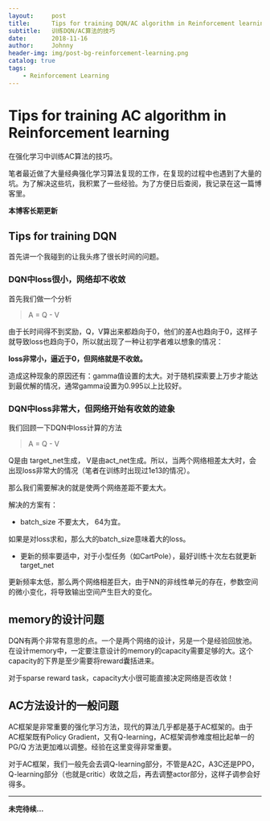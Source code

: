 ```yaml
---
layout:     post
title:      Tips for training DQN/AC algorithm in Reinforcement learning
subtitle:   训练DQN/AC算法的技巧
date:       2018-11-16
author:     Johnny
header-img: img/post-bg-reinforcement-learning.png
catalog: true
tags:
    - Reinforcement Learning
---
```


# Tips for training AC algorithm in Reinforcement learning

在强化学习中训练AC算法的技巧。

笔者最近做了大量经典强化学习算法复现的工作，在复现的过程中也遇到了大量的坑。为了解决这些坑，我积累了一些经验。为了方便日后查阅，我记录在这一篇博客里。

**本博客长期更新**

## Tips for training DQN

首先讲一个我碰到的让我头疼了很长时间的问题。

### DQN中loss很小，网络却不收敛

首先我们做一个分析

> A = Q - V 

由于长时间得不到奖励，Q，V算出来都趋向于0，他们的差A也趋向于0，这样子就导致loss也趋向于0，所以就出现了一种让初学者难以想象的情况：

**loss非常小，逼近于0，但网络就是不收敛。**

造成这种现象的原因还有：gamma值设置的太大。对于随机探索要上万步才能达到最优解的情况，通常gamma设置为0.995以上比较好。

### DQN中loss非常大，但网络开始有收敛的迹象

我们回顾一下DQN中loss计算的方法

> A = Q - V


Q是由 target_net生成， V是由act_net生成。所以，当两个网络相差太大时，会出现loss非常大的情况（笔者在训练时出现过1e13的情况）。

那么我们需要解决的就是使两个网络差距不要太大。

解决的方案有：

- batch_size 不要太大， 64为宜。

如果是对loss求和，那么大的batch_size意味着大的loss。

- 更新的频率要适中，对于小型任务（如CartPole），最好训练十次左右就更新target_net

更新频率太低，那么两个网络相差巨大，由于NN的非线性单元的存在，参数空间的微小变化，将导致输出空间产生巨大的变化。


## memory的设计问题

DQN有两个非常有意思的点。一个是两个网络的设计，另是一个是经验回放池。
在设计memory中，一定要注意设计的memory的capacity需要足够的大。这个capacity的下界是至少需要将reward囊括进来。

对于sparse reward task，capacity大小很可能直接决定网络是否收敛！

## AC方法设计的一般问题

AC框架是非常重要的强化学习方法，现代的算法几乎都是基于AC框架的。由于AC框架既有Policy Gradient，又有Q-learning，AC框架调参难度相比起单一的PG/Q 方法更加难以调整。经验在这里变得非常重要。

对于AC框架，我们一般先会去调Q-learning部分，不管是A2C，A3C还是PPO，Q-learning部分（也就是critic）收敛之后，再去调整actor部分，这样子调参会好得多。


****

**未完待续...**

